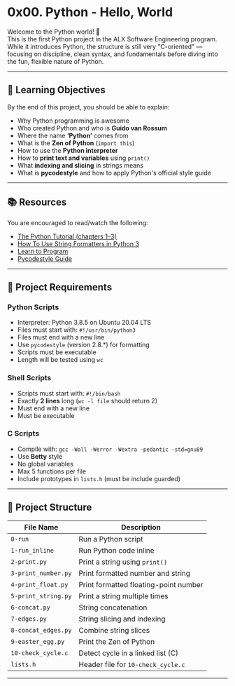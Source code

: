 # 0x00. Python - Hello, World

Welcome to the Python world! 🎉  
This is the first Python project in the ALX Software Engineering program. While it introduces Python, the structure is still very "C-oriented" — focusing on discipline, clean syntax, and fundamentals before diving into the fun, flexible nature of Python.

---

## 🧠 Learning Objectives

By the end of this project, you should be able to explain:

- Why Python programming is awesome
- Who created Python and who is **Guido van Rossum**
- Where the name **‘Python’** comes from
- What is the **Zen of Python** (`import this`)
- How to use the **Python interpreter**
- How to **print text and variables** using `print()`
- What **indexing and slicing** in strings means
- What is **pycodestyle** and how to apply Python's official style guide

---

## 📚 Resources

You are encouraged to read/watch the following:

- [The Python Tutorial (chapters 1–3)](https://docs.python.org/3/tutorial/)
- [How To Use String Formatters in Python 3](https://realpython.com/python-f-strings/)
- [Learn to Program](https://www.learnpython.org/)
- [Pycodestyle Guide](https://pycodestyle.pycqa.org/)

---

## 🔧 Project Requirements

### Python Scripts

- Interpreter: Python 3.8.5 on Ubuntu 20.04 LTS
- Files must start with: `#!/usr/bin/python3`
- Files must end with a new line
- Use `pycodestyle` (version 2.8.\*) for formatting
- Scripts must be executable
- Length will be tested using `wc`

### Shell Scripts

- Scripts must start with: `#!/bin/bash`
- Exactly **2 lines** long (`wc -l file` should return 2)
- Must end with a new line
- Must be executable

### C Scripts

- Compile with: `gcc -Wall -Werror -Wextra -pedantic -std=gnu89`
- Use **Betty** style
- No global variables
- Max 5 functions per file
- Include prototypes in `lists.h` (must be include guarded)

---

## 📁 Project Structure

| File Name                     | Description                                 |
|------------------------------|---------------------------------------------|
| `0-run`                      | Run a Python script                         |
| `1-run_inline`               | Run Python code inline                      |
| `2-print.py`                 | Print a string using `print()`              |
| `3-print_number.py`          | Print formatted number and string           |
| `4-print_float.py`           | Print formatted floating-point number       |
| `5-print_string.py`          | Print a string multiple times               |
| `6-concat.py`                | String concatenation                        |
| `7-edges.py`                 | String slicing and indexing                 |
| `8-concat_edges.py`          | Combine string slices                       |
| `9-easter_egg.py`            | Print the Zen of Python                     |
| `10-check_cycle.c`           | Detect cycle in a linked list (C)           |
| `lists.h`                    | Header file for `10-check_cycle.c`          |

---

